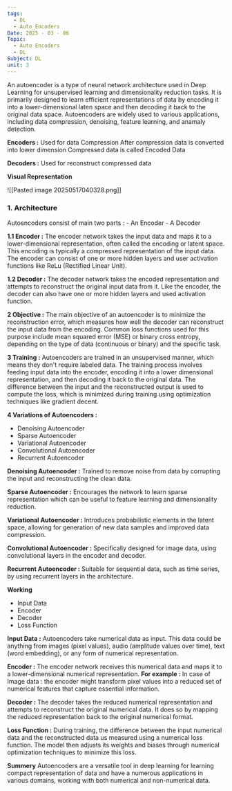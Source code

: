 ```yaml
---
tags:
  - DL
  - Auto_Encoders
Date: 2025 - 03 - 06
Topic:
  - Auto Encoders
  - DL
Subject: DL
unit: 3
---
```

An autoencoder is a type of neural network architecture used in Deep Learning for unsupervised learning and dimensionality reduction tasks. It is primarily designed to learn efficient representations of data by encoding it into a lower-dimensional laten space and then decoding it back to the original data space. Autoencoders are widely used to various applications, including data compression, denoising, feature learning, and anamaly detection.

**Encoders :**
	Used for data Compression
	After compression data is converted into lower dimension
	Compressed data is called Encoded Data

**Decoders :** 
	Used for reconstruct compressed data

**Visual Representation**

![[Pasted image 20250517040328.png]]

### 1. Architecture

Autoencoders consist of main two parts :
	- An Encoder
	- A Decoder

**1.1 Encoder :** 
The encoder network takes the input data and maps it to a lower-dimensional representation, often called the encoding or latent space. This encoding is typically a compressed representation of the input data. The encoder can consist of one or more hidden layers and user activation functions like ReLu (Rectified Linear Unit).

**1.2 Decoder :**
The decoder network takes the encoded representation and attempts to reconstruct the original input data from it. Like the encoder, the decoder can also have one or more hidden layers and used activation function.

**2 Objective :**
The main objective of an autoencoder is to minimize the reconstruction error, which measures how well the decoder can reconstruct the input data from the encoding. Common loss functions used for this purpose include mean squared error (MSE) or binary cross entropy, depending on the type of data (continuous or binary) and the specific task.

**3 Training :**
Autoencoders are trained in an unsupervised manner, which means they don't require labeled data. The training process involves feeding input data into the encoder, encoding it into a lower dimensional representation, and then decoding it back to the original data. The difference between the input and the reconstructed output is used to compute the loss, which is minimized during training using optimization techniques like gradient decent.

**4 Variations of Autoencoders :**
- Denoising Autoencoder
- Sparse Autoencoder
- Variational Autoencoder
- Convolutional Autoencoder
- Recurrent Autoencoder

**Denoising  Autoencoder :**
	Trained to remove noise from data by corrupting the input and reconstructing the clean data.

**Sparse Autoencoder :**
	Encourages the network to learn sparse representation which can be useful to feature learning and dimensionality reduction.

**Variational Autoencoder :**
	Introduces probabilistic elements in the latent space, allowing for generation of new data samples and improved data compression.

**Convolutional Autoencoder :**
	Specifically designed for image data, using convolutional layers in the encoder and decoder.

**Recurrent Autoencoder :**
	Suitable for sequential data, such as time series, by using recurrent layers in the architecture.
	
**Working**
- Input Data
- Encoder
- Decoder
- Loss Function

**Input Data :**
	Autoencoders take numerical data as input. This data could be anything from images (pixel values), audio (amplitude values over time), text (word embedding), or any form of numerical representation.

**Encoder :**
	The encoder network receives this numerical data and maps it to a lower-dimensional numerical representation. 
		**For example :**
			In case of Image data : 
				the encoder might transform pixel values into a reduced set of numerical features that capture essential information.

**Decoder :**
	The decoder takes the reduced numerical representation and attempts to reconstruct the original numerical data. It does so by mapping the reduced representation back to the original numerical format.

**Loss Function :**
	During training, the difference between the input numerical data and the reconstructed data us measured using a numerical loss function. The model then adjusts its weights and biases through numerical optimization techniques to minimize this loss.

**Summery**
	Autoencoders are a versatile tool in deep learning for learning compact representation of data and have a numerous applications in various domains, working with both numerical and non-numerical data.
	